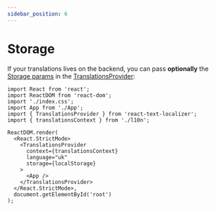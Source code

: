 ```yaml
---
sidebar_position: 6
---
```


# Storage

If your translations lives on the backend, you can pass **optionally** the [Storage params](/docs/basic-tutorial/js-ts/cached-translations) in the [TranslationsProvider](/docs/api-reference/react/translations-provider):

```tsx title="src/index.tsx"
import React from 'react';
import ReactDOM from 'react-dom';
import './index.css';
import App from './App';
import { TranslationsProvider } from 'react-text-localizer';
import { translationsContext } from './l10n';

ReactDOM.render(
  <React.StrictMode>
    <TranslationsProvider
      context={translationsContext}
      language="uk"
      storage={localStorage}
    >
      <App />
    </TranslationsProvider>
  </React.StrictMode>,
  document.getElementById('root')
);
```
